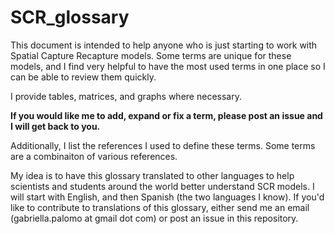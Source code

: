 # SCR_glossary

This document is intended to help anyone who is just starting to work with Spatial Capture Recapture models. Some terms are unique for these models, and I find very helpful to have the most used terms in one place so I can be able to review them quickly. 

I provide tables, matrices, and graphs where necessary. 

**If you would like me to add, expand or fix a term, please post an issue and I will get back to you.**

Additionally, I list the references I used to define these terms. Some terms are a combinaiton of various references. 

My idea is to have this glossary translated to other languages to help scientists and students around the world better understand SCR models. I will start with English, and then Spanish (the two languages I know). If you'd like to contribute to translations of this glossary, either send me an email (gabriella.palomo at gmail dot com) or post an issue in this repository. 
